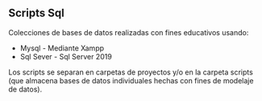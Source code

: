 ## Scripts Sql

Colecciones de bases de datos realizadas con fines educativos usando:
* Mysql - Mediante Xampp
* Sql Sever - Sql Server 2019

Los scripts se separan en carpetas de proyectos y/o en la carpeta scripts (que almacena bases de datos individuales hechas con fines de modelaje de datos).
